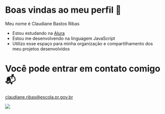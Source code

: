 # Boas vindas ao meu perfil 🖤

Meu nome é Claudiane Bastos Ribas

- Estou estudando na [Alura](https://www.alura.com.br)
- Estou me desenvolvendo na linguagem JavaScript
- Utilizo esse espaço para minha organização e compartilhamento dos meu projetos desenvolvidos

# Você pode entrar em contato comigo 📬

claudiane.ribas@escola.pr.gov.br



![](https://media.tenor.com/eRGU5l2v-_wAAAAi/cat-meme.gif)
